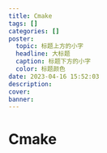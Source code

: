 ```yaml
---
title: Cmake
tags: []
categories: []
poster:
  topic: 标题上方的小字
  headline: 大标题
  caption: 标题下方的小字
  color: 标题颜色
date: 2023-04-16 15:52:03
description:
cover:
banner:
---
```


# Cmake

